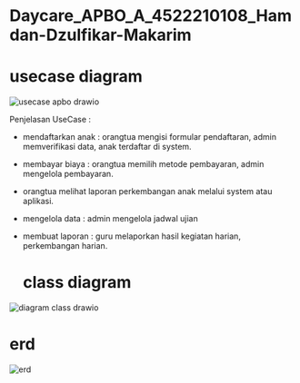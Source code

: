 # Daycare_APBO_A_4522210108_Hamdan-Dzulfikar-Makarim

# usecase diagram
![usecase apbo drawio](https://github.com/Dzulfikaarr9/Daycare_APBO_A_4522210108_Hamdan-Dzulfikar-Makarim/assets/167946042/cff35992-503e-48da-8a3b-8f226689e5a1)

Penjelasan UseCase :

- mendaftarkan anak : orangtua mengisi formular pendaftaran, admin memverifikasi data, anak terdaftar di system.
- membayar biaya : orangtua memilih metode pembayaran, admin mengelola pembayaran.
- orangtua melihat laporan perkembangan anak melalui system atau aplikasi.
- mengelola data : admin mengelola jadwal ujian
- membuat laporan : guru melaporkan hasil kegiatan harian, perkembangan harian.

  # class diagram
![diagram class drawio](https://github.com/Dzulfikaarr9/Daycare_APBO_A_4522210108_Hamdan-Dzulfikar-Makarim/assets/167946042/b31d4b2b-1c03-4861-a3fe-68607d30f4f2)

# erd
![erd](https://github.com/Dzulfikaarr9/Daycare_APBO_A_4522210108_Hamdan-Dzulfikar-Makarim/assets/167946042/c84dc84b-a838-4cf8-9bea-cd69c2ef1274)
